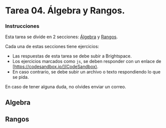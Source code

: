 # Tarea 04. Álgebra y Rangos.

### Instrucciones

Esta tarea se divide en 2 secciones: [Álgebra](#algebra) y [Rangos](#rangos).

Cada una de estas secciones tiene ejercicios:

- Las respuestas de esta tarea se debe subir a Brightspace.
- Los ejercicios marcados como `js`, se deben responder con un enlace de [https://codesandbox.io/](CodeSandbox).
- En caso contrario, se debe subir un archivo o texto respondiendo lo que se pida.

En caso de tener alguna duda, no olvides enviar un correo.

## Algebra

## Rangos
